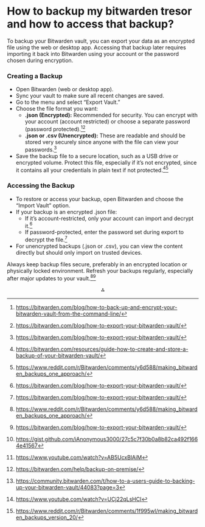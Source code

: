 # How to backup my bitwarden tresor and how to access that backup?

To backup your Bitwarden vault, you can export your data as an encrypted file using the web or desktop app. Accessing that backup later requires importing it back into Bitwarden using your account or the password chosen during encryption.

### Creating a Backup

- Open Bitwarden (web or desktop app).
- Sync your vault to make sure all recent changes are saved.
- Go to the menu and select “Export Vault.”
- Choose the file format you want:
    - **.json (Encrypted):** Recommended for security. You can encrypt with your account (account restricted) or choose a separate password (password protected).[^1][^3]
    - **.json or .csv (Unencrypted):** These are readable and should be stored very securely since anyone with the file can view your passwords.[^3]
- Save the backup file to a secure location, such as a USB drive or encrypted volume. Protect this file, especially if it’s not encrypted, since it contains all your credentials in plain text if not protected.[^2][^4]


### Accessing the Backup

- To restore or access your backup, open Bitwarden and choose the “Import Vault” option.
- If your backup is an encrypted .json file:
    - If it’s account-restricted, only your account can import and decrypt it.[^3]
    - If password-protected, enter the password set during export to decrypt the file.[^3]
- For unencrypted backups (.json or .csv), you can view the content directly but should only import on trusted devices.

Always keep backup files secure, preferably in an encrypted location or physically locked environment. Refresh your backups regularly, especially after major updates to your vault.[^4][^3]
<span style="display:none">[^10][^5][^6][^7][^8][^9]</span>

<div align="center">⁂</div>

[^1]: https://bitwarden.com/blog/how-to-back-up-and-encrypt-your-bitwarden-vault-from-the-command-line/

[^2]: https://bitwarden.com/resources/guide-how-to-create-and-store-a-backup-of-your-bitwarden-vault/

[^3]: https://bitwarden.com/blog/how-to-export-your-bitwarden-vault/

[^4]: https://www.reddit.com/r/Bitwarden/comments/y6d588/making_bitwarden_backups_one_approach/

[^5]: https://www.youtube.com/watch?v=AB5UcxBlAiM

[^6]: https://bitwarden.com/help/backup-on-premise/

[^7]: https://community.bitwarden.com/t/how-to-a-users-guide-to-backing-up-your-bitwarden-vault/44083?page=3

[^8]: https://www.youtube.com/watch?v=UCj22qLsHCI

[^9]: https://www.reddit.com/r/Bitwarden/comments/1f995wl/making_bitwarden_backups_version_20/

[^10]: https://gist.github.com/iAnonymous3000/27c5c7f30b0a8b82ca492f1664e41567

